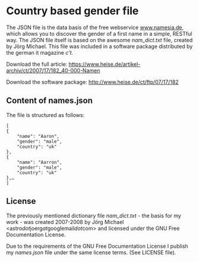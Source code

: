 # Country based gender file
The JSON file is the data basis of the free webservice www.namesia.de, which allows you to discover the gender of a first name in a simple, RESTful way. The JSON file itself is based on the awesome *nam_dict.txt* file, created by Jörg Michael. This file was included in a software package distributed by the german it magazine *c't*.

Download the full article: https://www.heise.de/artikel-archiv/ct/2007/17/182_40-000-Namen

Download the software package: http://www.heise.de/ct/ftp/07/17/182

## Content of names.json
The file is structured as follows:

	[
  	{
    	"name": "Aaron",
    	"gender": "male",
    	"country": "uk"
  	},
  	{
    	"name": "Aarron",
    	"gender": "male",
    	"country": "uk"
  	},…
	]


## License
The previously mentioned dictionary file *nam_dict.txt* - the basis for my work - was created 2007-2008 by Jörg Michael <astro*dot*joerg*at*googlemail*dot*com> and licensed under the GNU Free Documentation License.

Due to the requirements of the GNU Free Documentation License I publish my *names.json* file under the same license terms. (See LICENSE file).